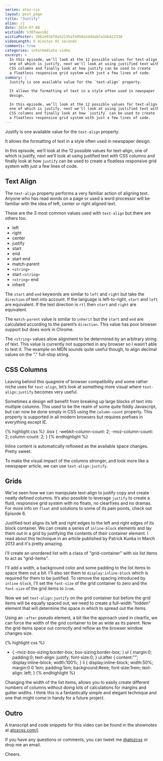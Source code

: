 ```yaml
---
series: atoz-css
layout: post_page
title: "Justify"
alias: /j
date: 2014-07-08
wistiaId: h307awvs6z
wistiaPoster: 3bb2e91bf0a52135afe050a2dd4abfa1bb422338
videoLength: 6 minutes 01 seconds
comments: true
categories: intermediate video
excerpt: >
  In this episode, we’ll look at the 12 possible values for text-align,
  one of which is justify, next we'll look at using justified text with
  CSS columns and finally look at how justify can be used to create
  a floatless responsive grid system with just a few lines of code.
summary: |
  Justify is one available value for the `text-align` property.

  It allows the formatting of text in a style often used in newspaper
  design.

  In this episode, we’ll look at the 12 possible values for text-align,
  one of which is justify, next we'll look at using justified text with
  CSS columns and finally look at how `justify` can be used to create
  a floatless responsive grid system with just a few lines of code.
---
```

Justify is one available value for the `text-align` property.

It allows the formatting of text in a style often used in newspaper
design.

In this episode, we’ll look at the 12 possible values for text-align,
one of which is justify, next we'll look at using justified text with
CSS columns and finally look at how `justify` can be used to create
a floatless responsive grid system with just a few lines of code.


## Text Align

The `text-align` property performs a very familiar action of aligning
text. Anyone who has read words on a page or used a word processor will
be familiar with the idea of left, center or right aligned text.

These are the 3 most common values used with `text-align` but there are
others too.

* left
* right
* center
* justify
* start
* end
* start end
* match-parent
* `<string>`
* start `<string>`
* `<string>` end
* inherit

The `start` and `end` keywords are similar to `left` and `right` but
take the `direction` of text into account. If the language is
left-to-right, `start` and `left` are equivalent. If the text direction
is `rtl` then `start` and `right` are equivalent.

The `match-parent` value is similar to `inherit` but the `start` and
`end` are calculated according to the parent’s `direction`. This value
has poor browser support but does work in Chrome.

The `<string>` values allow alignment to be determined by an arbitrary
string of text. This value is currently not supported in any browser so
I wasn’t able to test it. The example on MDN sounds quite useful though,
to align decimal values on the "." full-stop string.


## CSS Columns

Leaving behind this quagmire of browser compatibility and some rather
niche uses for `text-align`, let’s look at something more visual where
`text-align:justify` becomes very useful.

Sometimes a design will benefit from breaking up large blocks of text
into multiple columns. This used to be the realm of some quite fiddly
Javascript, but can now be done simply in CSS using the
`column-count` property. This property is supported in all modern
browsers but requires prefixes in everything except IE.

{% highlight css %}
.box {
	-webkit-column-count: 2;
	-moz-column-count: 2;
	column-count: 2;
}
{% endhighlight %}

Inline content is automatically reflowed as the available
space changes. Pretty sweet.

To make the visual impact of the columns stronger, and look more like
a newspaper article, we can use `text-align:justify`.

## Grids

We've seen how we can manipulate text-align to justify copy and create
neatly defined columns. It’s also possible to leverage `justify` to
create a fluid, responsive grid system with no floats, no clearfixes and
no dramas. For more info on `float` and solutions to some of its pain
points, check out Episode 6.

Justified text aligns its left and right edges to the left and right
edges of its block container. We can create a series of `inline-block`
elements and lay them out in a grid by justifying the contents of
their container element. I read about this technique in an article published
by Patrick Kunka in March 2013 and it's pretty amazing.

I’ll create an unordered list with a class of "grid-container" with six
list items to act as "grid-items". 

I'll add a width, a background color and some padding to the list items
to space them out a bit. I'll also set them to `display:inline-block` which is
required for them to be justified. To remove the spacing introduced by
`inline-block`, I'll set the `font-size` of the grid container to zero
and the `font-size` of the grid items to `1rem`.

Now we set `text-align:justify` on the grid container but before the
grid items will be equally spaced out, we need to create a full-width
"hidden" element that will determine the space in which to spread out the
items.

Using an `:after` pseudo element, a bit like the approach used in
clearfix, we can force the width of the grid container to be as wide as
its parent. Now the grid items space out correctly and reflow as the
browser window changes size. 

{% highlight css %}
* {
	-moz-box-sizing:border-box;
	box-sizing:border-box;
}
ul { 
	margin:0;
	padding:0;
	text-align: justify; 
	font-size:0; 
}
ul:after { 
	content:"";
	display:inline-block; 
	width:100%; 
}
li { 
	display:inline-block; 
	width:50%; 
	margin:0 0 1em; 
	padding:1em; 
	background:#eee; 
	font-size:1rem; 
	text-align: left; 
}
{% endhighlight %}

Changing the width of the list items, allows you to easily create
different numbers of columns without doing lots of calculations for
margins and gutter widths. I think this is a fantastically simple and
elegant technique and one that might come in handy for a future project.


## Outro

A transcript and code snippets for this video can be found in the
shownotes at [atozcss.com/j](http://www.atozcss.com/j).

If you have any questions or comments, you can tweet me
[@atozcss](http://www.twitter.com/atozcss) or
drop me an email.

Cheers.


